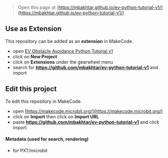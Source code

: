 
> Open this page at [https://mbakhtar.github.io/ev-python-tutorial-v1/](https://mbakhtar.github.io/ev-python-tutorial-v1/)

## Use as Extension

This repository can be added as an **extension** in MakeCode.

* open [EV Obstacle Avoidance Python Tutorial v1](https://makecode.microbit.org/#tutorial:github:mbakhtar/ev-python-tutorial-v1/ev-obstacle-py)
* click on **New Project**
* click on **Extensions** under the gearwheel menu
* search for **https://github.com/mbakhtar/ev-python-tutorial-v1** and import

## Edit this project

To edit this repository in MakeCode.

* open [https://makecode.microbit.org/](https://makecode.microbit.org/)
* click on **Import** then click on **Import URL**
* paste **https://github.com/mbakhtar/ev-python-tutorial-v1** and click import

#### Metadata (used for search, rendering)

* for PXT/microbit
<script src="https://makecode.com/gh-pages-embed.js"></script><script>makeCodeRender("{{ site.makecode.home_url }}", "{{ site.github.owner_name }}/{{ site.github.repository_name }}");</script>

